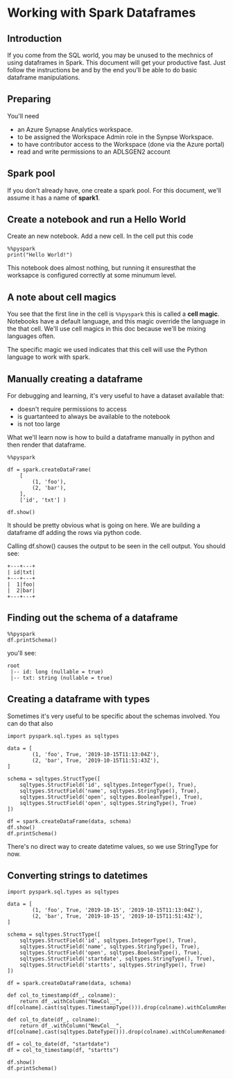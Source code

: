 # Working with Spark Dataframes 

## Introduction

If you come from the SQL world, you may be unused to the mechnics of using dataframes in Spark. 
This document will get your productive fast. Just follow the instructions be and by the end you'll be able
to do basic dataframe manipulations.

## Preparing

You'll need
- an Azure Synapse Analytics workspace. 
- to be assigned the Workspace Admin role in the Synpse Workspace.
- to have contributor access to the Workspace (done via the Azure portal)
- read and write permissions to an ADLSGEN2 account

## Spark pool

If you don't already have, one create a spark pool. For this document, we'll assume it has a name of **spark1**.

## Create a notebook and run a Hello World

Create an new notebook. 
Add a new cell.
In the cell put this code

```
%%pyspark
print("Hello World!")
```

This notebook does almost nothing, but running it ensuresthat the worksapce is configured correctly at some minumum level.

## A note about cell magics

You see that the first line in the cell is `%%pyspark` this is called a **cell magic**. Notebooks have a default language, and this magic override the language in the that cell. We'll use cell magics in this doc because we'll be mixing languages often. 

The specific magic we used indicates that this cell will use the Python language to work with spark.

## Manually creating a dataframe

For debugging and learning, it's very useful to have a dataset available that:
* doesn't require permissions to access
* is guartanteed to always be available to the notebook
* is not too large

What we'll learn now is how to build a dataframe manually in python and then render that dataframe.


```
%%pyspark

df = spark.createDataFrame(
    [
        (1, 'foo'), 
        (2, 'bar'),
    ],
    ['id', 'txt'] )

df.show()
```

It should be pretty obvious what is going on here. We are building a dataframe df adding the rows via python code.

Calling df.show() causes the output to be seen in the cell output. You should see:

```
+---+---+
| id|txt|
+---+---+
|  1|foo|
|  2|bar|
+---+---+
```


## Finding out the schema of a dataframe


```
%%pyspark
df.printSchema()
```

you'll see:

```
root
 |-- id: long (nullable = true)
 |-- txt: string (nullable = true)
```


## Creating a dataframe with types

Sometimes it's very useful to be specific about the schemas involved. You can do that also

```
import pyspark.sql.types as sqltypes

data = [
        (1, 'foo', True, '2019-10-15T11:13:04Z'), 
        (2, 'bar', True, '2019-10-15T11:51:43Z'),
]

schema = sqltypes.StructType([
    sqltypes.StructField('id', sqltypes.IntegerType(), True),
    sqltypes.StructField('name', sqltypes.StringType(), True),
    sqltypes.StructField('open', sqltypes.BooleanType(), True),
    sqltypes.StructField('open', sqltypes.StringType(), True)
])

df = spark.createDataFrame(data, schema)
df.show()
df.printSchema()
```

There's no direct way to create datetime values, so we use StringType for now.

## Converting strings to datetimes


```
import pyspark.sql.types as sqltypes

data = [
        (1, 'foo', True, '2019-10-15', '2019-10-15T11:13:04Z'), 
        (2, 'bar', True, '2019-10-15', '2019-10-15T11:51:43Z'),
]

schema = sqltypes.StructType([
    sqltypes.StructField('id', sqltypes.IntegerType(), True),
    sqltypes.StructField('name', sqltypes.StringType(), True),
    sqltypes.StructField('open', sqltypes.BooleanType(), True),
    sqltypes.StructField('startdate', sqltypes.StringType(), True),
    sqltypes.StructField('startts', sqltypes.StringType(), True)
])

df = spark.createDataFrame(data, schema)

def col_to_timestamp(df_, colname):
    return df_.withColumn("NewCol__", df[colname].cast(sqltypes.TimestampType())).drop(colname).withColumnRenamed("NewCol__",colname)

def col_to_date(df_, colname):
    return df_.withColumn("NewCol__", df[colname].cast(sqltypes.DateType())).drop(colname).withColumnRenamed("NewCol__",colname)

df = col_to_date(df, "startdate")
df = col_to_timestamp(df, "startts")

df.show()
df.printSchema()
```









